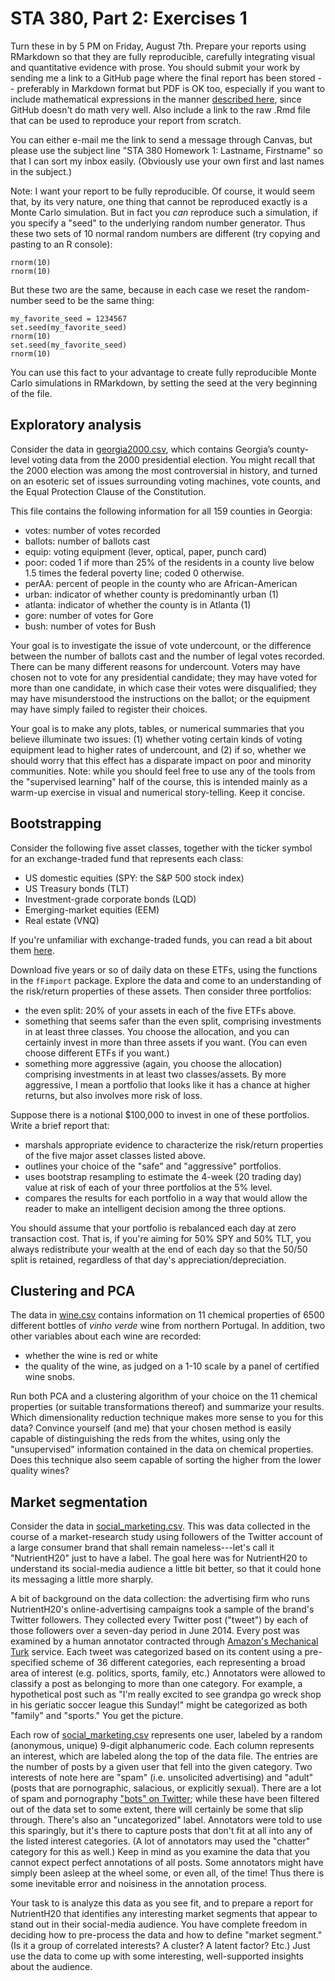 # STA 380, Part 2: Exercises 1

Turn these in by 5 PM on Friday, August 7th.  Prepare your reports using RMarkdown so that they are fully reproducible, carefully integrating visual and quantitative evidence with prose.  You should submit your work by sending me a link to a GitHub page where the final report has been stored -- preferably in Markdown format but PDF is OK too, especially if you want to include mathematical expressions in the manner [described here](http://rmarkdown.rstudio.com/authoring_basics.html), since GitHub doesn't do math very well.  Also include a link to the raw .Rmd file that can be used to reproduce your report from scratch.

You can either e-mail me the link to send a message through Canvas, but please use the subject line "STA 380 Homework 1: Lastname, Firstname" so that I can sort my inbox easily.  (Obviously use your own first and last names in the subject.)

Note: I want your report to be fully reproducible.  Of course, it would seem that, by its very nature, one thing that cannot be reproduced exactly is a Monte Carlo simulation.  But in fact you _can_ reproduce such a simulation, if you specify a "seed" to the underlying random number generator.  Thus these two sets of 10 normal random numbers are different (try copying and pasting to an R console):
```
rnorm(10)
rnorm(10)
```

But these two are the same, because in each case we reset the random-number seed to be the same thing:
```
my_favorite_seed = 1234567
set.seed(my_favorite_seed)
rnorm(10)
set.seed(my_favorite_seed)
rnorm(10)
```

You can use this fact to your advantage to create fully reproducible Monte Carlo simulations in RMarkdown, by setting the seed at the very beginning of the file.

## Exploratory analysis

Consider the data in [georgia2000.csv](../data/georgia2000.csv), which contains Georgia’s county-level voting data from the 2000 presidential election. You might recall that the 2000 election was among the most controversial in history, and turned on an esoteric set of issues surrounding voting machines, vote counts, and the Equal Protection Clause of the Constitution.

This file contains the following information for all 159 counties in Georgia:
- votes: number of votes recorded  
- ballots: number of ballots cast  
- equip: voting equipment (lever, optical, paper, punch card)  
- poor: coded 1 if more than 25% of the residents in a county live below 1.5 times the federal poverty line; coded 0 otherwise.  
- perAA: percent of people in the county who are African-American  
- urban: indicator of whether county is predominantly urban (1)  
- atlanta: indicator of whether the county is in Atlanta (1)  
- gore: number of votes for Gore  
- bush: number of votes for Bush  

Your goal is to investigate the issue of vote undercount, or the difference between the number of ballots cast and the number of legal votes recorded. There can be many different reasons for undercount. Voters may have chosen not to vote for any presidential candidate; they may have voted for more than one candidate, in which case their votes were disqualified; they may have misunderstood the instructions on the ballot; or the equipment may have simply failed to register their choices.

Your goal is to make any plots, tables, or numerical summaries that you believe illuminate two issues: (1) whether voting certain kinds of voting equipment lead to higher rates of undercount, and (2) if so, whether we should worry that this effect has a disparate impact on poor and minority communities.  Note: while you should feel free to use any of the tools from the "supervised learning" half of the course, this is intended mainly as a warm-up exercise in visual and numerical story-telling.  Keep it concise.  


## Bootstrapping

Consider the following five asset classes, together with the ticker symbol for an exchange-traded fund that represents each class:
- US domestic equities (SPY: the S&P 500 stock index)
- US Treasury bonds (TLT)  
- Investment-grade corporate bonds (LQD)  
- Emerging-market equities (EEM)  
- Real estate (VNQ)  

If you're unfamiliar with exchange-traded funds, you can read a bit about them [here](http://www.investopedia.com/terms/e/etf.asp).

Download five years or so of daily data on these ETFs, using the functions in the `fFimport` package.  Explore the data and come to an understanding of the risk/return properties of these assets.  Then consider three portfolios: 
- the even split: 20% of your assets in each of the five ETFs above.    
- something that seems safer than the even split, comprising investments in at least three classes.  You choose the allocation, and you can certainly invest in more than three assets if you want.  (You can even choose different ETFs if you want.)  
- something more aggressive (again, you choose the allocation) comprising investments in at least two classes/assets.  By more aggressive, I mean a portfolio that looks like it has a chance at higher returns, but also involves more risk of loss.  

Suppose there is a notional $100,000 to invest in one of these portfolios.  Write a brief report that:  
- marshals appropriate evidence to characterize the risk/return properties of the five major asset classes listed above.  
- outlines your choice of the "safe" and "aggressive" portfolios.  
- uses bootstrap resampling to estimate the 4-week (20 trading day) value at risk of each of your three portfolios at the 5% level.  
- compares the results for each portfolio in a way that would allow the reader to make an intelligent decision among the three options.  

You should assume that your portfolio is rebalanced each day at zero transaction cost.  That is, if you're aiming for 50% SPY and 50% TLT, you always redistribute your wealth at the end of each day so that the 50/50 split is retained, regardless of that day's appreciation/depreciation.


## Clustering and PCA

The data in [wine.csv](../data/wine.csv) contains information on 11 chemical properties of 6500 different bottles of _vinho verde_ wine from northern Portugal.  In addition, two other variables about each wine are recorded:
- whether the wine is red or white  
- the quality of the wine, as judged on a 1-10 scale by a panel of certified wine snobs.  

Run both PCA and a clustering algorithm of your choice on the 11 chemical properties (or suitable transformations thereof) and summarize your results. Which dimensionality reduction technique makes more sense to you for this data?  Convince yourself (and me) that your chosen method is easily capable of distinguishing the reds from the whites, using only the "unsupervised" information contained in the data on chemical properties.  Does this technique also seem capable of sorting the higher from the lower quality wines?



## Market segmentation

Consider the data in [social_marketing.csv](../data/social_marketing.csv).  This was data collected in the course of a market-research study using followers of the Twitter account of a large consumer brand that shall remain nameless---let's call it "NutrientH20" just to have a label.  The goal here was for NutrientH20 to understand its social-media audience a little bit better, so that it could hone its messaging a little more sharply.

A bit of background on the data collection: the advertising firm who runs NutrientH20's online-advertising campaigns took a sample of the brand's Twitter followers.  They collected every Twitter post ("tweet") by each of those followers over a seven-day period in June 2014.  Every post was examined by a human annotator contracted through [Amazon's Mechanical Turk](https://www.mturk.com/mturk/welcome) service.  Each tweet was categorized based on its content using a pre-specified scheme of 36 different categories, each representing a broad area of interest (e.g. politics, sports, family, etc.)  Annotators were allowed to classify a post as belonging to more than one category.  For example, a hypothetical post such as "I'm really excited to see grandpa go wreck shop in his geriatic soccer league this Sunday!" might be categorized as both "family" and "sports."  You get the picture.

Each row of [social_marketing.csv](../data/social_marketing.csv) represents one user, labeled by a random (anonymous, unique) 9-digit alphanumeric code.  Each column represents an interest, which are labeled along the top of the data file.  The entries are the number of posts by a given user that fell into the given category.  Two interests of note here are "spam" (i.e. unsolicited advertising) and "adult" (posts that are pornographic, salacious, or explicitly sexual).  There are a lot of spam and pornography ["bots" on Twitter](http://mashable.com/2013/11/08/twitter-spambots/); while these have been filtered out of the data set to some extent, there will certainly be some that slip through.  There's also an "uncategorized" label.  Annotators were told to use this sparingly, but it's there to capture posts that don't fit at all into any of the listed interest categories.  (A lot of annotators may used the "chatter" category for this as well.)  Keep in mind as you examine the data that you cannot expect perfect annotations of all posts.  Some annotators might have simply been asleep at the wheel some, or even all, of the time!  Thus there is some inevitable error and noisiness in the annotation process.

Your task to is analyze this data as you see fit, and to prepare a report for NutrientH20 that identifies any interesting market segments that appear to stand out in their social-media audience.  You have complete freedom in deciding how to pre-process the data and how to define "market segment." (Is it a group of correlated interests?  A cluster? A latent factor?  Etc.)  Just use the data to come up with some interesting, well-supported insights about the audience.


